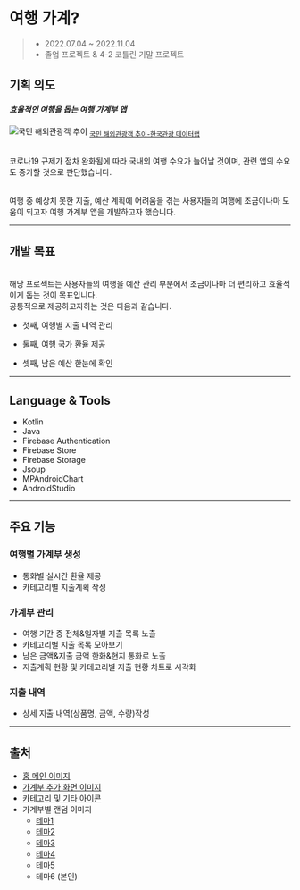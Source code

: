 # 여행 가계?
> - 2022.07.04 ~ 2022.11.04
> - 졸업 프로젝트 & 4-2 코틀린 기말 프로젝트

## 기획 의도

#### _효율적인 여행을 돕는 여행 가계부 앱_

![국민 해외관광객 추이](https://github.com/jaeeun25/yeohaeng-gagye/assets/124561558/accdb5ea-1a28-45c4-9a60-7ae3354c4c41)
<sub>[국민 해외관광객 추이-한국관광 데이터랩](https://datalab.visitkorea.or.kr/datalab/portal/nat/getOseaTourForm.do)</sub>

\
&#x20;  코로나19 규제가 점차 완화됨에 따라 국내외 여행 수요가 늘어날 것이며, 관련 앱의 수요도 증가할 것으로 판단했습니다.

\
&#x20;  여행 중 예상치 못한 지출, 예산 계획에 어려움을 겪는 사용자들의 여행에 조금이나마 도움이 되고자 여행 가계부 앱을 개발하고자 했습니다.
***

## 개발 목표

\
&#x20;  해당 프로젝트는 사용자들의 여행을 예산 관리 부분에서 조금이나마 더 편리하고 효율적이게 돕는 것이 목표입니다. 
\
&#x20;  공통적으로 제공하고자하는 것은 다음과 같습니다.


* 첫째, 여행별 지출 내역 관리

* 둘째, 여행 국가 환율 제공

* 셋째, 남은 예산 한눈에 확인
  

***

## Language & Tools

* Kotlin
* Java
* Firebase Authentication
* Firebase Store
* Firebase Storage
* Jsoup
* MPAndroidChart
* AndroidStudio
  
***

## 주요 기능

### 여행별 가계부 생성

* 통화별 실시간 환율 제공
* 카테고리별 지출계획 작성

### 가계부 관리

* 여행 기간 중 전체&일자별 지출 목록 노출
* 카테고리별 지출 목록 모아보기
* 남은 금액&지출 금액 한화&현지 통화로 노출
* 지출계획 현황 및 카테고리별 지출 현황 차트로 시각화

### 지출 내역

* 상세 지출 내역(상품명, 금액, 수량)작성
  
***

## 출처

* [홈 메인 이미지](https://pixabay.com/ko/photos/%ED%99%9C%EC%A3%BC%EB%A1%9C-%EB%B9%84%ED%96%89%EC%9E%A5-%EA%B3%B5%ED%95%AD-%EC%B0%A9%EB%A5%99-1227526/)
* [가계부 추가 화면 이미지](https://pixabay.com/ko/photos/%EB%B9%84%ED%96%89%EA%B8%B0-%EC%B2%9C%EA%B5%AD-%ED%9D%90%EB%A6%BC-%EB%82%A0%EA%B0%9C-1043635/)
* [카테고리 및 기타 아이콘](https://www.iconfinder.com/search/icons?family=phosphor-light)
* 가계부별 랜덤 이미지
  * [테마1](https://pixabay.com/ko/photos/%ED%98%B8%EC%88%98-%EC%9E%90%EC%97%B0-%EC%97%AC%ED%96%89%ED%95%98%EB%8B%A4-%ED%83%90%EA%B5%AC-6701636/)
  * [테마2](https://pixabay.com/ko/photos/%EC%99%80%EC%9D%B8%EB%94%A9%EB%8F%84%EB%A1%9C-%EC%9D%BC%EB%AA%B0-%EC%82%B0-%EC%82%B0-%ED%92%8D%EA%B2%BD-1556177/)
  * [테마3](https://pixabay.com/ko/photos/%EC%B2%A0%EB%8F%84-%EA%B8%B0%EC%B0%A8-%ED%8A%B8%EB%9E%99-%EC%97%AC%ED%96%89%ED%95%98%EB%8B%A4-5517562/)
  * [테마4](https://pixabay.com/ko/photos/%ED%95%B4%EB%B3%80-%EB%8C%80%EC%96%91-%EC%A7%80%EC%A3%BC-%EB%B0%94%EB%8B%A4-%ED%95%B4%EC%95%88-2413081/)
  * [테마5](https://pixabay.com/ko/photos/%EA%B3%A0%EC%B8%B5-%EB%B9%8C%EB%94%A9-%EA%B1%B4%EB%AC%BC-%ED%95%AD%EA%B5%AC-%EC%A7%80%ED%8F%89%EC%84%A0-5838029/)
  * 테마6 (본인)
  
